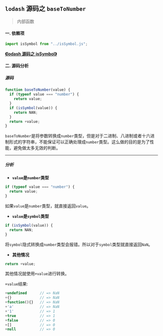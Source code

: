 ## `lodash` 源码之 `baseToNumber`

> 内部函数

#### 一. 依赖项

```js
import isSymbol from "../isSymbol.js";
```

**[《lodash 源码之 isSymbol》](../isSymbol.md)**

#### 二. 源码分析

##### 源码

```js
function baseToNumber(value) {
  if (typeof value === "number") {
    return value;
  }
  if (isSymbol(value)) {
    return NAN;
  }
  return +value;
}
```

`baseToNumber`是将参数转换成`number`类型，但是对于二进制、八进制或者十六进制形式的字符串，不能保证可以正确处理成`number`类型。这么做的目的是为了性能，避免做太多无效的判断。

---

##### 分析

- **`value`是`number`类型**

```js
if (typeof value === "number") {
  return value;
}
```

如果`value`是`number`类型，就直接返回`value`。

- **`value`是`symbol`类型**

```js
if (isSymbol(value)) {
  return NAN;
}
```

将`symbol`隐式转换成`number`类型会报错。所以对于`symbol`类型就直接返回`NaN`。

- **其他情况**

```js
return +value;
```

其他情况就使用`+value`进行转换。

`+value`结果:
```js
+undefined      // => NaN
+{}             // => NaN
+function(){}   // => NaN
+'a'            // => NaN
+'1'            // => 1
+true           // => 1
+false          // => 0
+[]             // => 0
+null           // => 0
```
